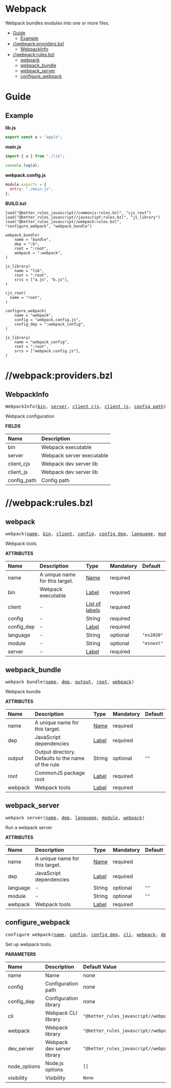 # Webpack

Webpack bundles modules into one or more files.

<!-- START doctoc generated TOC please keep comment here to allow auto update -->
<!-- DON'T EDIT THIS SECTION, INSTEAD RE-RUN doctoc TO UPDATE -->

- [Guide](#guide)
  - [Example](#example)
- [//webpack:providers.bzl](#webpackprovidersbzl)
  - [WebpackInfo](#webpackinfo)
- [//webpack:rules.bzl](#webpackrulesbzl)
  - [webpack](#webpack)
  - [webpack_bundle](#webpack_bundle)
  - [webpack_server](#webpack_server)
  - [configure_webpack](#configure_webpack)

<!-- END doctoc generated TOC please keep comment here to allow auto update -->

# Guide

## Example

**lib.js**

```js
export const a = "apple";
```

**main.js**

```js
import { a } from "./lib";

console.log(a);
```

**webpack.config.js**

```js
module.exports = {
  entry: "./main.js",
};
```

**BUILD.bzl**

```bzl
load("@better_rules_javascript//commonjs:rules.bzl", "cjs_root")
load("@better_rules_javascript//javascript:rules.bzl", "js_library")
load("@better_rules_javascript//webpack:rules.bzl", "configure_webpack", "webpack_bundle")

webpack_bundle(
    name = "bundle",
    dep = ":b",
    root = ":root",
    webpack = ":webpack",
)

js_library(
    name = "lib",
    root = ":root",
    srcs = ["a.js", "b.js"],
)

cjs_root(
  name = "root",
)

configure_webpack(
    name = "webpack",
    config = "webpack.config.js",
    config_dep = ":webpack_config",
)

js_library(
    name = "webpack_config",
    root = ":root",
    srcs = ["webpack.config.js"],
)
```

# //webpack:providers.bzl

<!-- Generated with Stardoc: http://skydoc.bazel.build -->

<a id="WebpackInfo"></a>

## WebpackInfo

<pre>
WebpackInfo(<a href="#WebpackInfo-bin">bin</a>, <a href="#WebpackInfo-server">server</a>, <a href="#WebpackInfo-client_cjs">client_cjs</a>, <a href="#WebpackInfo-client_js">client_js</a>, <a href="#WebpackInfo-config_path">config_path</a>)
</pre>

Webpack configuration

**FIELDS**

| Name                                            | Description               |
| :---------------------------------------------- | :------------------------ |
| <a id="WebpackInfo-bin"></a>bin                 | Webpack executable        |
| <a id="WebpackInfo-server"></a>server           | Webpack server executable |
| <a id="WebpackInfo-client_cjs"></a>client_cjs   | Webpack dev server lib    |
| <a id="WebpackInfo-client_js"></a>client_js     | Webpack dev server lib    |
| <a id="WebpackInfo-config_path"></a>config_path | Config path               |

# //webpack:rules.bzl

<!-- Generated with Stardoc: http://skydoc.bazel.build -->

<a id="webpack"></a>

## webpack

<pre>
webpack(<a href="#webpack-name">name</a>, <a href="#webpack-bin">bin</a>, <a href="#webpack-client">client</a>, <a href="#webpack-config">config</a>, <a href="#webpack-config_dep">config_dep</a>, <a href="#webpack-language">language</a>, <a href="#webpack-module">module</a>, <a href="#webpack-server">server</a>)
</pre>

Webpack tools

**ATTRIBUTES**

| Name                                      | Description                    | Type                                                                | Mandatory | Default               |
| :---------------------------------------- | :----------------------------- | :------------------------------------------------------------------ | :-------- | :-------------------- |
| <a id="webpack-name"></a>name             | A unique name for this target. | <a href="https://bazel.build/concepts/labels#target-names">Name</a> | required  |                       |
| <a id="webpack-bin"></a>bin               | Webpack executable             | <a href="https://bazel.build/concepts/labels">Label</a>             | required  |                       |
| <a id="webpack-client"></a>client         | -                              | <a href="https://bazel.build/concepts/labels">List of labels</a>    | required  |                       |
| <a id="webpack-config"></a>config         | -                              | String                                                              | required  |                       |
| <a id="webpack-config_dep"></a>config_dep | -                              | <a href="https://bazel.build/concepts/labels">Label</a>             | required  |                       |
| <a id="webpack-language"></a>language     | -                              | String                                                              | optional  | <code>"es2020"</code> |
| <a id="webpack-module"></a>module         | -                              | String                                                              | optional  | <code>"esnext"</code> |
| <a id="webpack-server"></a>server         | -                              | <a href="https://bazel.build/concepts/labels">Label</a>             | required  |                       |

<a id="webpack_bundle"></a>

## webpack_bundle

<pre>
webpack_bundle(<a href="#webpack_bundle-name">name</a>, <a href="#webpack_bundle-dep">dep</a>, <a href="#webpack_bundle-output">output</a>, <a href="#webpack_bundle-root">root</a>, <a href="#webpack_bundle-webpack">webpack</a>)
</pre>

Webpack bundle

**ATTRIBUTES**

| Name                                       | Description                                        | Type                                                                | Mandatory | Default         |
| :----------------------------------------- | :------------------------------------------------- | :------------------------------------------------------------------ | :-------- | :-------------- |
| <a id="webpack_bundle-name"></a>name       | A unique name for this target.                     | <a href="https://bazel.build/concepts/labels#target-names">Name</a> | required  |                 |
| <a id="webpack_bundle-dep"></a>dep         | JavaScript dependencies                            | <a href="https://bazel.build/concepts/labels">Label</a>             | required  |                 |
| <a id="webpack_bundle-output"></a>output   | Output directory. Defaults to the name of the rule | String                                                              | optional  | <code>""</code> |
| <a id="webpack_bundle-root"></a>root       | CommonJS package root                              | <a href="https://bazel.build/concepts/labels">Label</a>             | required  |                 |
| <a id="webpack_bundle-webpack"></a>webpack | Webpack tools                                      | <a href="https://bazel.build/concepts/labels">Label</a>             | required  |                 |

<a id="webpack_server"></a>

## webpack_server

<pre>
webpack_server(<a href="#webpack_server-name">name</a>, <a href="#webpack_server-dep">dep</a>, <a href="#webpack_server-language">language</a>, <a href="#webpack_server-module">module</a>, <a href="#webpack_server-webpack">webpack</a>)
</pre>

Run a webpack server

**ATTRIBUTES**

| Name                                         | Description                    | Type                                                                | Mandatory | Default         |
| :------------------------------------------- | :----------------------------- | :------------------------------------------------------------------ | :-------- | :-------------- |
| <a id="webpack_server-name"></a>name         | A unique name for this target. | <a href="https://bazel.build/concepts/labels#target-names">Name</a> | required  |                 |
| <a id="webpack_server-dep"></a>dep           | JavaScript dependencies        | <a href="https://bazel.build/concepts/labels">Label</a>             | required  |                 |
| <a id="webpack_server-language"></a>language | -                              | String                                                              | optional  | <code>""</code> |
| <a id="webpack_server-module"></a>module     | -                              | String                                                              | optional  | <code>""</code> |
| <a id="webpack_server-webpack"></a>webpack   | Webpack tools                  | <a href="https://bazel.build/concepts/labels">Label</a>             | required  |                 |

<a id="configure_webpack"></a>

## configure_webpack

<pre>
configure_webpack(<a href="#configure_webpack-name">name</a>, <a href="#configure_webpack-config">config</a>, <a href="#configure_webpack-config_dep">config_dep</a>, <a href="#configure_webpack-cli">cli</a>, <a href="#configure_webpack-webpack">webpack</a>, <a href="#configure_webpack-dev_server">dev_server</a>, <a href="#configure_webpack-node_options">node_options</a>, <a href="#configure_webpack-visibility">visibility</a>)
</pre>

Set up webpack tools.

**PARAMETERS**

| Name                                                    | Description                | Default Value                                                       |
| :------------------------------------------------------ | :------------------------- | :------------------------------------------------------------------ |
| <a id="configure_webpack-name"></a>name                 | Name                       | none                                                                |
| <a id="configure_webpack-config"></a>config             | Configuration path         | none                                                                |
| <a id="configure_webpack-config_dep"></a>config_dep     | Configuration library      | none                                                                |
| <a id="configure_webpack-cli"></a>cli                   | Webpack CLI library        | <code>"@better_rules_javascript//webpack:webpack_cli"</code>        |
| <a id="configure_webpack-webpack"></a>webpack           | Webpack library            | <code>"@better_rules_javascript//webpack"</code>                    |
| <a id="configure_webpack-dev_server"></a>dev_server     | Webpack dev server library | <code>"@better_rules_javascript//webpack:webpack_dev_server"</code> |
| <a id="configure_webpack-node_options"></a>node_options | Node.js options            | <code>[]</code>                                                     |
| <a id="configure_webpack-visibility"></a>visibility     | Visibility                 | <code>None</code>                                                   |
